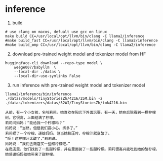 # inference

1. build
```shell
# use clang on macos, defualt use gcc on linux 
make build CC=/usr/local/opt/llvm/bin/clang -C llama2/inference
#make build_fast CC=/usr/local/opt/llvm/bin/clang -C llama2/inference
#make build_omp CC=/usr/local/opt/llvm/bin/clang -C llama2/inference
```
2. download pre-trained weight model and tokenizer model from HF
```shell
huggingface-cli download --repo-type model \
    weege007/babyllm  \
    --local-dir ./datas \
    --local-dir-use-symlinks False
```
3. run inference with pre-trained weight model and tokenizer model
```shell
llama2/inference/bin/inference ./datas/models/TinyStoriesZh/4216/25M.bin -z ./datas/tokenizers/datas/52AI/TinyStoriesZh/tok4216.bin
```
```
从前，有一个小女孩，名叫莉莉。她喜欢在阳光下外面玩耍。有一天，她在后院看到一棵柠檬树。它很高，上面结满了柠檬。
莉莉问妈妈：“能给我一个柠檬吗？”
妈妈说：“当然，但是我们要小心，挤多了。”
莉莉捏了一个柠檬，递给妈妈。但当她挤压时，柠檬汁就变酸了。
“呃！这柠檬汁太酸了，”莉莉说。
妈妈说：“我们去商店买一些甜柠檬吧。”
在商店里，他们找到了一些甜柠檬，并在里面装了一些甜柠檬。莉莉很高兴能吃到她的酸柠檬，她感谢妈妈给她带来了甜柠檬。
```
